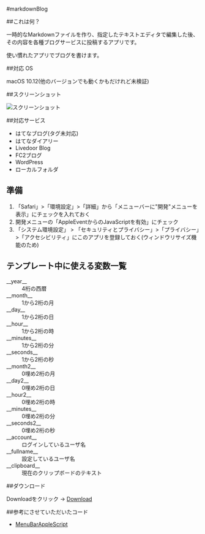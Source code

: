 #markdownBlog

##これは何？

一時的なMarkdownファイルを作り、指定したテキストエディタで編集した後、その内容を各種ブログサービスに投稿するアプリです。

使い慣れたアプリでブログを書けます。

##対応 OS

macOS 10.12(他のバージョンでも動くかもだけれど未検証) 

##スクリーンショット

![スクリーンショット](./screenshot.png)

##対応サービス

- はてなブログ(タグ未対応)
- はてなダイアリー
- Livedoor Blog
- FC2ブログ
- WordPress
- ローカルフォルダ

## 準備
1. 「Safari」>「環境設定」>「詳細」から「メニューバーに"開発"メニューを表示」にチェックを入れておく
2. 開発メニューの「AppleEventからのJavaScriptを有効」にチェック
3. 「システム環境設定」 > 「セキュリティとプライバシー」>「プライバシー」>「アクセシビリティ」にこのアプリを登録しておく(ウィンドウリサイズ機能のため)

## テンプレート中に使える変数一覧

<dl>
<dt>__year__</dt>
<dd>4桁の西暦</dd>
<dt>__month__</dt>
<dd>1から2桁の月</dd>
<dt>__day__</dt>
<dd>1から2桁の日</dd>
<dt>__hour__</dt>
<dd>1から2桁の時</dd>
<dt>__minutes__</dt>
<dd>1から2桁の分</dd>
<dt>__seconds__</dt>
<dd>1から2桁の秒</dd>
<dt>__month2__</dt>
<dd>0埋め2桁の月</dd>
<dt>__day2__</dt>
<dd>0埋め2桁の日</dd>
<dt>__hour2__</dt>
<dd>0埋め2桁の時</dd>
<dt>__minutes__</dt>
<dd>0埋め2桁の分</dd>
<dt>__seconds2__</dt>
<dd>0埋め2桁の秒</dd>
<dt>__account__</dt>
<dd>ログインしているユーザ名</dd>
<dt>__fullname__</dt>
<dd>設定しているユーザ名</dd>
<dt>__clipboard__</dt>
<dd>現在のクリップボードのテキスト</dd>
</dl>

##ダウンロード

Downloadをクリック → [Download](https://github.com/veadar/markdownBlog/releases)


##参考にさせていただいたコード

- [MenuBarAppleScript](http://memogakisouko.appspot.com/MenuBarAppleScript.html)